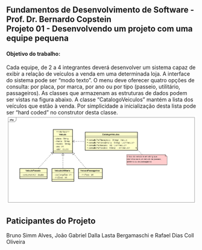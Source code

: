 <h2>Fundamentos de Desenvolvimento de Software - Prof. Dr. Bernardo Copstein
<br/>Projeto 01 - Desenvolvendo um projeto com uma equipe pequena</h2>

<h4>Objetivo do trabalho:</h4>
Cada equipe, de 2 a 4 integrantes deverá desenvolver um sistema capaz de exibir a relação de veículos a venda em uma determinada loja. A interface do sistema pode ser “modo texto”. 
O menu deve oferecer quatro opções de consulta: por placa, por marca, por ano ou por tipo (passeio, utilitário, passageiros). As classes que armazenam as estruturas de dados podem ser vistas na figura abaixo.
A classe “CatalogoVeiculos” mantém a lista dos veículos que estão à venda. Por simplicidade a inicialização desta lista pode ser “hard coded” no construtor desta classe.

<img src="/DiagramaClasses/DiagramaClasses.png" alt="Diagrama de Classes">

## Paticipantes do Projeto
Bruno Simm Alves, João Gabriel Dalla Lasta Bergamaschi e Rafael Dias Coll Oliveira
